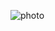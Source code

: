 ![photo](https://user-images.githubusercontent.com/66225465/164604472-056589d4-4bb4-4350-b918-2140d4088068.jpg)
